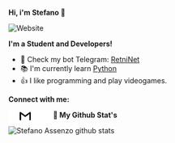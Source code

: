 **Hi, i'm Stefano 👋**

![Website](https://img.shields.io/website?label=stef.tk&style=for-the-badge&url=https%3A%2F%2Fstef.tk](http://stef.tk))

**I'm a Student and Developers!**

 - 🔎 Check my bot Telegram: [RetniNet](https://github.com/assenzostefano/retninet)
 - 📚 I'm currently learn [Python](https://python.org)
 - 👍 I like programming and play videogames.
 
**Connect with me:**

[<img align="left" alt="Website" width="22px" src="images/internet.svg" />](https://stef.tk)
[<img align="left" alt="Email" width="22px" src="images/email.svg" />](https://mailhide.io/e/mFtWxPfo)
[<img align="left" alt="Instagram" width="22px" src="images/instagram.svg" />](https://instagram.com/assenzostefano)
[<img align="left" alt="Twitter" width="22px" src="images/twitter.svg" />](https://twitter.com/Stef58_)
**👀 My Github Stat's**

![Stefano Assenzo github stats](https://github-readme-stats.vercel.app/api?username=assenzostefano)